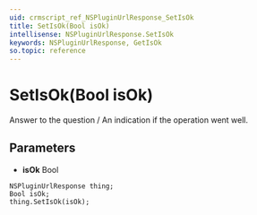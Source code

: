 ```yaml
---
uid: crmscript_ref_NSPluginUrlResponse_SetIsOk
title: SetIsOk(Bool isOk)
intellisense: NSPluginUrlResponse.SetIsOk
keywords: NSPluginUrlResponse, GetIsOk
so.topic: reference
---
```


# SetIsOk(Bool isOk)

Answer to the question / An indication if the operation went well.

## Parameters

* **isOk** Bool

```crmscript
NSPluginUrlResponse thing;
Bool isOk;
thing.SetIsOk(isOk);
```

